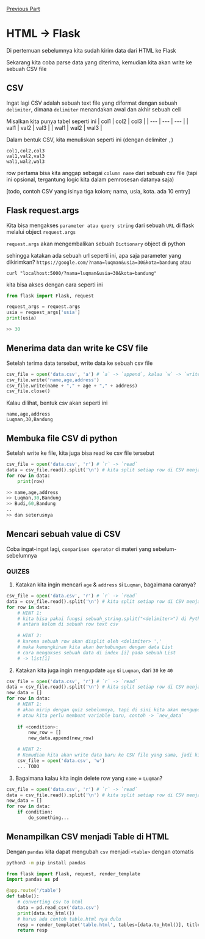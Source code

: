 [Previous Part](./materi-02-11-2024.md)

# **HTML -> Flask**
Di pertemuan sebelumnya kita sudah kirim data dari HTML ke Flask

Sekarang kita coba parse data yang diterima, kemudian kita akan write ke sebuah CSV file

## **CSV**

Ingat lagi CSV adalah sebuah text file yang diformat dengan sebuah `delimiter`, dimana `delimiter` menandakan awal dan akhir sebuah cell

Misalkan kita punya tabel seperti ini
| col1 | col2 | col3 |
| --- | --- | --- |
| val1 | val2 | val3 |
| wal1 | wal2 | wal3 |

Dalam bentuk CSV, kita menuliskan seperti ini (dengan delimiter `,`)
```csv
col1,col2,col3
val1,val2,val3
wal1,wal2,wal3
```
row pertama bisa kita anggap sebagai `column name` dari sebuah csv file (tapi ini opsional, tergantung logic kita dalam pemrosesan datanya saja)

[todo, contoh CSV yang isinya tiga kolom; nama, usia, kota. ada 10 entry]

## **Flask request.args**
Kita bisa mengakses `parameter atau query string` dari sebuah `URL` di flask melalui object `request.args`

`request.args` akan mengembalikan sebuah `Dictionary` object di python

sehingga katakan ada sebuah url seperti ini, apa saja parameter yang dikirimkan?
`https://google.com/?nama=luqman&usia=30&kota=bandung` atau
```
curl "localhost:5000/?nama=luqman&usia=30&kota=bandung"
```


kita bisa akses dengan cara seperti ini
```python
from flask import Flask, request

request_args = request.args
usia = request_args['usia']
print(usia)

>> 30
```

## **Menerima data dan write ke CSV file**

Setelah terima data tersebut, write data ke sebuah csv file
```python
csv_file = open('data.csv', 'a') # `a` -> `append`, kalau `w` -> `write` (menimpa)
csv_file.write('name,age,address')
csv_file.write(name + "," + age + "," + address)
csv_file.close()
```

Kalau dilihat, bentuk csv akan seperti ini
```csv
name,age,address
Luqman,30,Bandung

```

## **Membuka file CSV di python**
Setelah write ke file, kita juga bisa read ke csv file tersebut
```python
csv_file = open('data.csv', 'r') # `r` -> `read`
data = csv_file.read().split('\n') # kita split setiap row di CSV menjadi 1 line of text
for row in data:
    print(row)

>> name,age,address
>> Luqman,30,Bandung
>> Budi,60,Bandung
..
>> dan seterusnya
```

## **Mencari sebuah value di CSV**
Coba ingat-ingat lagi, `comparison operator` di materi yang sebelum-sebelumnya

### **QUIZES**
1. Katakan kita ingin mencari `age` & `address` si `Luqman`, bagaimana caranya? 

```python
csv_file = open('data.csv', 'r') # `r` -> `read`
data = csv_file.read().split('\n') # kita split setiap row di CSV menjadi 1 line of text
for row in data:
    # HINT 1:
    # kita bisa pakai fungsi sebuah_string.split("<delimiter>") di Python, untuk memisahkan
    # antara kolom di sebuah row text csv
    
    # HINT 2:
    # karena sebuah row akan displit oleh <delimiter> ','
    # maka kemungkinan kita akan berhubungan dengan data List
    # cara mengakses sebuah data di index [i] pada sebuah List
    # -> list[i]

```

2. Katakan kita juga ingin mengupdate `age` si `Luqman`, dari `30` ke `40`
```python
csv_file = open('data.csv', 'r') # `r` -> `read`
data = csv_file.read().split('\n') # kita split setiap row di CSV menjadi 1 line of text
new_data = []
for row in data:
    # HINT 1:
    # akan mirip dengan quiz sebelumnya, tapi di sini kita akan mengupdate variable `data`
    # atau kita perlu membuat variable baru, contoh -> `new_data`
    
    if <condition>:
        new_row = []
        new_data.append(new_row)

    # HINT 2:
    # Kemudian kita akan write data baru ke CSV file yang sama, jadi kita overwrite
    csv_file = open('data.csv', 'w')
    ... TODO
```

3. Bagaimana kalau kita ingin delete row yang `name` = `Luqman`?
```python
csv_file = open('data.csv', 'r') # `r` -> `read`
data = csv_file.read().split('\n') # kita split setiap row di CSV menjadi 1 line of text
new_data = []
for row in data:
    if condition:
        do_something...
```


## **Menampilkan CSV menjadi Table di HTML**
Dengan `pandas` kita dapat mengubah `csv` menjadi `<table>` dengan otomatis
```bash
python3 -m pip install pandas
```

```python
from flask import Flask, request, render_template
import pandas as pd

@app.route('/table') 
def table(): 
    # converting csv to html 
    data = pd.read_csv('data.csv') 
    print(data.to_html())
    # harus ada contoh table.html nya dulu
    resp = render_template('table.html', tables=[data.to_html()], titles=['']) 
    return resp
```

